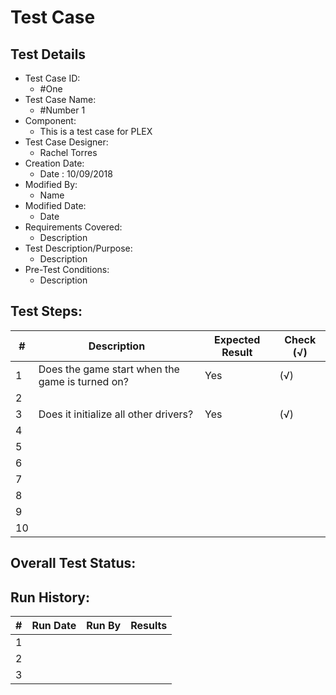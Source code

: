 # Test Case 

## Test Details

* Test Case ID:
  * #One
* Test Case Name:
  * #Number 1 
* Component: 
  * This is a test case for PLEX
* Test Case Designer:
  * Rachel Torres
* Creation Date:
  * Date : 10/09/2018
* Modified By:
  * Name
* Modified Date:
  * Date
* Requirements Covered:
  * Description
* Test Description/Purpose:
  * Description
* Pre-Test Conditions:
  * Description
## Test Steps: 
| # | Description | Expected Result | Check (√) |
| --- | --- | --- | --- |
| 1 | Does the game start when the game is turned on?| Yes | (√) |			
| 2 | | | |			
| 3 | Does it initialize all other drivers?| Yes | (√) |			
| 4 | | | |			
| 5 | | | |			
| 6 | | | |			
| 7 | | | |			
| 8 | | | |			
| 9 | | | |			
| 10 | | | |			

## Overall Test Status:



## Run History:
| # |	Run Date |	Run By |	Results |
| --- | --- | --- | --- |
| 1 | | | |			
| 2 | | | |			
| 3 | | | |			


